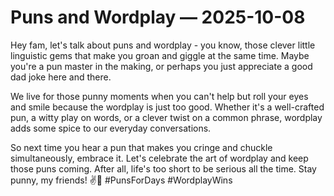 # Puns and Wordplay — 2025-10-08

Hey fam, let's talk about puns and wordplay - you know, those clever little linguistic gems that make you groan and giggle at the same time. Maybe you're a pun master in the making, or perhaps you just appreciate a good dad joke here and there.

We live for those punny moments when you can't help but roll your eyes and smile because the wordplay is just too good. Whether it's a well-crafted pun, a witty play on words, or a clever twist on a common phrase, wordplay adds some spice to our everyday conversations.

So next time you hear a pun that makes you cringe and chuckle simultaneously, embrace it. Let's celebrate the art of wordplay and keep those puns coming. After all, life's too short to be serious all the time. Stay punny, my friends! ✌️🌟 #PunsForDays #WordplayWins